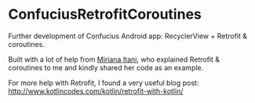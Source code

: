 # ConfuciusRetrofitCoroutines

Further development of Confucius Android app: RecyclerView + Retrofit & coroutines.

Built with a lot of help from [Miriana Itani](https://www.womentech.net/speaker/Miriana/Itani#.XuIPKOgNmd5.linkedin), who explained Retrofit & coroutines to me and kindly shared her code as an example.

For more help with Retrofit, I found a very useful blog post: http://www.kotlincodes.com/kotlin/retrofit-with-kotlin/



